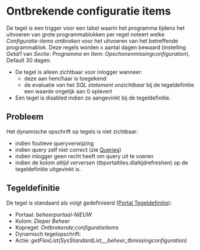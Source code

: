 # Ontbrekende configuratie items

De tegel is een trigger voor een tabel waarin het programma tijdens het uitvoeren van grote programmablokken per regel noteert welke _Configuratie-items ontbreken_ voor het uitvoeren van het betreffende programmablok. Deze regels worden x aantal dagen bewaard (instelling _Getal1_ van _Sectie: Programma_ en _Item: Opschonenmissingconfiguration_). Default 30 dagen.

- De tegel is alleen zichtbaar voor inlogger wanneer:
  - deze aan hem/haar is toegekend
  - de evaluatie van het _SQL statement onzichtbaar_ bij de tegeldefinitie een waarde ongelijk aan 0 oplevert
- Een tegel is disabled indien zo aangevinkt bij de tegeldefinitie.

## Probleem

Het dynamische opschrift op tegels is niet zichtbaar:

- indien foutieve queryverwijzing
- indien query zelf niet correct (zie [Queries](/instellen_inrichten/queries.md))
- indien inlogger geen recht heeft om query uit te voeren
- indien de kolom _altijd verversen_ (tbportaltiles.dlaltijdrefreshen) op de tegeldefinitie uitgevinkt is.

## Tegeldefinitie

De tegel is standaard als volgt gedefinieerd ([Portal Tegeldefinitie](/instellen_inrichten/portaldefinitie/portal_tegel.md)):

- Portaal: _beheerportaal-NIEUW_
- Kolom: _Dieper Beheer_
- Kopregel: _Ontbrekende;configuratieitems_
- Dynamisch tegelopschrift:
- Actie: _getFlexList(SysStandardList,,,,beheer_tbmissingconfiguration)_
